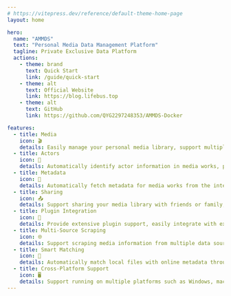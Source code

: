 ```yaml
---
# https://vitepress.dev/reference/default-theme-home-page
layout: home

hero:
  name: "AMMDS"
  text: "Personal Media Data Management Platform"
  tagline: Private Exclusive Data Platform
  actions:
    - theme: brand
      text: Quick Start
      link: /guide/quick-start
    - theme: alt
      text: Official Website
      link: https://blog.lifebus.top
    - theme: alt
      text: GitHub
      link: https://github.com/QYG2297248353/AMMDS-Docker

features:
  - title: Media
    icon: 🎬
    details: Easily manage your personal media library, support multiple video formats, automatically scrape metadata, and create your exclusive media library.
  - title: Actors
    icon: 👤
    details: Automatically identify actor information in media works, provide detailed actor profiles and work lists, making it easy to search and browse.
  - title: Metadata
    icon: 📄
    details: Automatically fetch metadata for media works from the internet, including covers, synopses, ratings, etc., enriching your media library information.
  - title: Sharing
    icon: 📤
    details: Support sharing your media library with friends or family, easily share your media collection, and create a home theater experience.
  - title: Plugin Integration
    icon: 🔌
    details: Provide extensive plugin support, easily integrate with existing media servers or players, and expand more functionalities.
  - title: Multi-Source Scraping
    icon: 🌐
    details: Support scraping media information from multiple data sources, ensuring comprehensive and accurate data.
  - title: Smart Matching
    icon: 🤖
    details: Automatically match local files with online metadata through intelligent algorithms, reducing manual operations and improving organization efficiency.
  - title: Cross-Platform Support
    icon: 🖥️
    details: Support running on multiple platforms such as Windows, macOS, and Linux, manage your media library anytime, anywhere.
---
```


